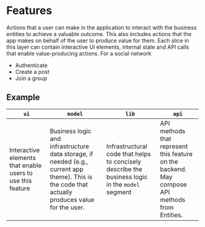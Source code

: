 # Features

Actions that a user can make in the application to interact with the business entities to achieve a valuable outcome. This also includes actions that the app makes on behalf of the user to produce value for them.
Each slice in this layer can contain interactive UI elements, internal state and API calls that enable value-producing actions.
For a social network

- Authenticate
- Create a post
- Join a group

## Example

| `ui` | `model` | `lib` | `api` |
| --- | --- | --- | --- |
| Interactive elements that enable users to use this feature | Business logic and infrastructure data storage, if needed (e.g., current app theme). This is the code that actually produces value for the user. | Infrastructural code that helps to concisely describe the business logic in the `model` segment | API methods that represent this feature on the backend. May compose API methods from Entities. |
